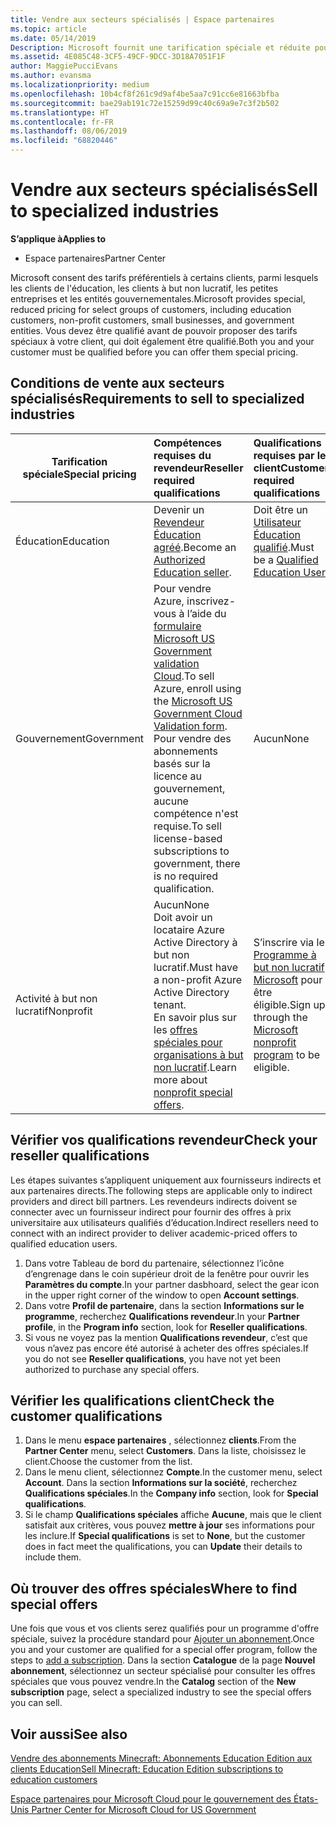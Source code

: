 ```yaml
---
title: Vendre aux secteurs spécialisés | Espace partenaires
ms.topic: article
ms.date: 05/14/2019
Description: Microsoft fournit une tarification spéciale et réduite pour certains groupes de clients, y compris les clients de formation, les clients sans but lucratif et les administrations.
ms.assetid: 4E085C48-3CF5-49CF-9DCC-3D18A7051F1F
author: MaggiePucciEvans
ms.author: evansma
ms.localizationpriority: medium
ms.openlocfilehash: 10b4cf8f261c9d9af4be5aa7c91cc6e81663bfba
ms.sourcegitcommit: bae29ab191c72e15259d99c40c69a9e7c3f2b502
ms.translationtype: HT
ms.contentlocale: fr-FR
ms.lasthandoff: 08/06/2019
ms.locfileid: "68820446"
---
```

# <a name="sell-to-specialized-industries"></a><span data-ttu-id="93253-103">Vendre aux secteurs spécialisés</span><span class="sxs-lookup"><span data-stu-id="93253-103">Sell to specialized industries</span></span>

<span data-ttu-id="93253-104">**S’applique à**</span><span class="sxs-lookup"><span data-stu-id="93253-104">**Applies to**</span></span>

-  <span data-ttu-id="93253-105">Espace partenaires</span><span class="sxs-lookup"><span data-stu-id="93253-105">Partner Center</span></span>

<span data-ttu-id="93253-106">Microsoft consent des tarifs préférentiels à certains clients, parmi lesquels les clients de l'éducation, les clients à but non lucratif, les petites entreprises et les entités gouvernementales.</span><span class="sxs-lookup"><span data-stu-id="93253-106">Microsoft provides special, reduced pricing for select groups of customers, including education customers, non-profit customers, small businesses, and government entities.</span></span> <span data-ttu-id="93253-107">Vous devez être qualifié avant de pouvoir proposer des tarifs spéciaux à votre client, qui doit également être qualifié.</span><span class="sxs-lookup"><span data-stu-id="93253-107">Both you and your customer must be qualified before you can offer them special pricing.</span></span> 

## <a name="requirements-to-sell-to-specialized-industries"></a><span data-ttu-id="93253-108">Conditions de vente aux secteurs spécialisés</span><span class="sxs-lookup"><span data-stu-id="93253-108">Requirements to sell to specialized industries</span></span>

|<span data-ttu-id="93253-109">**Tarification spéciale**</span><span class="sxs-lookup"><span data-stu-id="93253-109">**Special pricing**</span></span>   |<span data-ttu-id="93253-110">**Compétences requises du revendeur**</span><span class="sxs-lookup"><span data-stu-id="93253-110">**Reseller required qualifications**</span></span>   |<span data-ttu-id="93253-111">**Qualifications requises par le client**</span><span class="sxs-lookup"><span data-stu-id="93253-111">**Customer required qualifications**</span></span>   |
|----------------------------|:---------------------------------|:------------------------------------------|
|<span data-ttu-id="93253-112">Éducation</span><span class="sxs-lookup"><span data-stu-id="93253-112">Education</span></span>   |<span data-ttu-id="93253-113">Devenir un [Revendeur Éducation agréé](https://www.mepn.com).</span><span class="sxs-lookup"><span data-stu-id="93253-113">Become an [Authorized Education seller](https://www.mepn.com).</span></span>   | <span data-ttu-id="93253-114">Doit être un [Utilisateur Éducation qualifié](https://www.microsoftvolumelicensing.com/DocumentSearch.aspx?Mode=3&DocumentTypeId=7).</span><span class="sxs-lookup"><span data-stu-id="93253-114">Must be a [Qualified Education User](https://www.microsoftvolumelicensing.com/DocumentSearch.aspx?Mode=3&DocumentTypeId=7).</span></span>   |
|<span data-ttu-id="93253-115">Gouvernement</span><span class="sxs-lookup"><span data-stu-id="93253-115">Government</span></span>   |<span data-ttu-id="93253-116">Pour vendre Azure, inscrivez-vous à l’aide du [formulaire Microsoft US Government validation Cloud](https://azuregov.microsoft.com/csp).</span><span class="sxs-lookup"><span data-stu-id="93253-116">To sell Azure, enroll using the [Microsoft US Government Cloud Validation form](https://azuregov.microsoft.com/csp).</span></span> <span data-ttu-id="93253-117">Pour vendre des abonnements basés sur la licence au gouvernement, aucune compétence n'est requise.</span><span class="sxs-lookup"><span data-stu-id="93253-117">To sell license-based subscriptions to government, there is no required qualification.</span></span>|   <span data-ttu-id="93253-118">Aucun</span><span class="sxs-lookup"><span data-stu-id="93253-118">None</span></span>|
|<span data-ttu-id="93253-119">Activité à but non lucratif</span><span class="sxs-lookup"><span data-stu-id="93253-119">Nonprofit</span></span>  |<span data-ttu-id="93253-120">Aucun</span><span class="sxs-lookup"><span data-stu-id="93253-120">None</span></span><br><span data-ttu-id="93253-121">Doit avoir un locataire Azure Active Directory à but non lucratif.</span><span class="sxs-lookup"><span data-stu-id="93253-121">Must have a non-profit Azure Active Directory tenant.</span></span><br><span data-ttu-id="93253-122">En savoir plus sur les [offres spéciales pour organisations à but non lucratif](https://assetsprod.microsoft.com/mpn/nonprofit-skus-in-csp-faq.pdf).</span><span class="sxs-lookup"><span data-stu-id="93253-122">Learn more about [nonprofit special offers](https://assetsprod.microsoft.com/mpn/nonprofit-skus-in-csp-faq.pdf).</span></span>   |<span data-ttu-id="93253-123">S’inscrire via le [Programme à but non lucratif Microsoft](https://nonprofit.microsoft.com/#/register) pour être éligible.</span><span class="sxs-lookup"><span data-stu-id="93253-123">Sign up through the [Microsoft nonprofit program](https://nonprofit.microsoft.com/#/register) to be eligible.</span></span>   |


## <a name="check-your-reseller-qualifications"></a><span data-ttu-id="93253-124">Vérifier vos qualifications revendeur</span><span class="sxs-lookup"><span data-stu-id="93253-124">Check your reseller qualifications</span></span>

<span data-ttu-id="93253-125">Les étapes suivantes s’appliquent uniquement aux fournisseurs indirects et aux partenaires directs.</span><span class="sxs-lookup"><span data-stu-id="93253-125">The following steps are applicable only to indirect providers and direct bill partners.</span></span> <span data-ttu-id="93253-126">Les revendeurs indirects doivent se connecter avec un fournisseur indirect pour fournir des offres à prix universitaire aux utilisateurs qualifiés d’éducation.</span><span class="sxs-lookup"><span data-stu-id="93253-126">Indirect resellers need to connect with an indirect provider to deliver academic-priced offers to qualified education users.</span></span> 

1.  <span data-ttu-id="93253-127">Dans votre Tableau de bord du partenaire, sélectionnez l’icône d’engrenage dans le coin supérieur droit de la fenêtre pour ouvrir les **Paramètres du compte**.</span><span class="sxs-lookup"><span data-stu-id="93253-127">In your partner dasbhoard, select the gear icon in the upper right corner of the window to open **Account settings**.</span></span>
2.  <span data-ttu-id="93253-128">Dans votre **Profil de partenaire**, dans la section **Informations sur le programme**, recherchez **Qualifications revendeur**.</span><span class="sxs-lookup"><span data-stu-id="93253-128">In your **Partner profile**, in the **Program info** section, look for **Reseller qualifications**.</span></span>
3.  <span data-ttu-id="93253-129">Si vous ne voyez pas la mention **Qualifications revendeur**, c’est que vous n’avez pas encore été autorisé à acheter des offres spéciales.</span><span class="sxs-lookup"><span data-stu-id="93253-129">If you do not see **Reseller qualifications**, you have not yet been authorized to purchase any special offers.</span></span>

## <a name="check-the-customer-qualifications"></a><span data-ttu-id="93253-130">Vérifier les qualifications client</span><span class="sxs-lookup"><span data-stu-id="93253-130">Check the customer qualifications</span></span>

1.  <span data-ttu-id="93253-131">Dans le menu **espace partenaires** , sélectionnez **clients**.</span><span class="sxs-lookup"><span data-stu-id="93253-131">From the **Partner Center** menu, select **Customers**.</span></span> <span data-ttu-id="93253-132">Dans la liste, choisissez le client.</span><span class="sxs-lookup"><span data-stu-id="93253-132">Choose the customer from the list.</span></span>
2.  <span data-ttu-id="93253-133">Dans le menu client, sélectionnez **Compte**.</span><span class="sxs-lookup"><span data-stu-id="93253-133">In the customer menu, select **Account**.</span></span> <span data-ttu-id="93253-134">Dans la section **Informations sur la société**, recherchez **Qualifications spéciales**.</span><span class="sxs-lookup"><span data-stu-id="93253-134">In the **Company info** section, look for **Special qualifications**.</span></span>
3.  <span data-ttu-id="93253-135">Si le champ **Qualifications spéciales** affiche **Aucune**, mais que le client satisfait aux critères, vous pouvez **mettre à jour** ses informations pour les inclure.</span><span class="sxs-lookup"><span data-stu-id="93253-135">If **Special qualifications** is set to **None**, but the customer does in fact meet the qualifications, you can **Update** their details to include them.</span></span>

## <a name="where-to-find-special-offers"></a><span data-ttu-id="93253-136">Où trouver des offres spéciales</span><span class="sxs-lookup"><span data-stu-id="93253-136">Where to find special offers</span></span>

<span data-ttu-id="93253-137">Une fois que vous et vos clients serez qualifiés pour un programme d'offre spéciale, suivez la procédure standard pour [Ajouter un abonnement](create-a-new-subscription.md).</span><span class="sxs-lookup"><span data-stu-id="93253-137">Once you and your customer are qualified for a special offer program, follow the steps to [add a subscription](create-a-new-subscription.md).</span></span> <span data-ttu-id="93253-138">Dans la section **Catalogue** de la page **Nouvel abonnement**, sélectionnez un secteur spécialisé pour consulter les offres spéciales que vous pouvez vendre.</span><span class="sxs-lookup"><span data-stu-id="93253-138">In the **Catalog** section of the **New subscription** page, select a specialized industry to see the special offers you can sell.</span></span>

## <a name="see-also"></a><span data-ttu-id="93253-139">Voir aussi</span><span class="sxs-lookup"><span data-stu-id="93253-139">See also</span></span>

[<span data-ttu-id="93253-140">Vendre des abonnements Minecraft: Abonnements Education Edition aux clients Education</span><span class="sxs-lookup"><span data-stu-id="93253-140">Sell Minecraft: Education Edition subscriptions to education customers</span></span>](minecraft-subscriptions.md)

[<span data-ttu-id="93253-141">Espace partenaires pour Microsoft Cloud pour le gouvernement des États-Unis</span><span class="sxs-lookup"><span data-stu-id="93253-141"> Partner Center for Microsoft Cloud for US Government</span></span>](partner-center-for-microsoft-us-govt-cloud.md)


 

 

 



